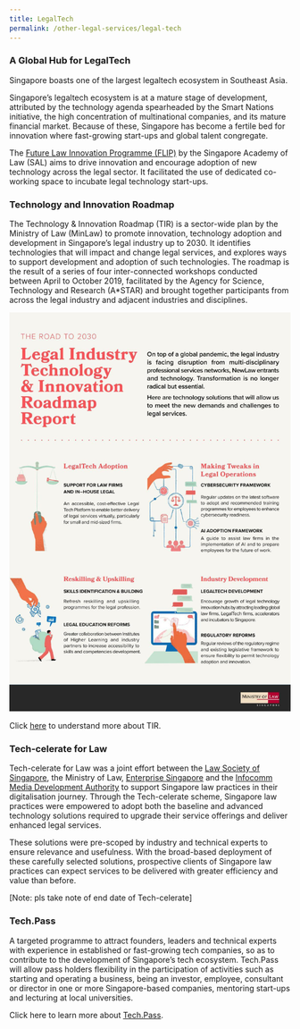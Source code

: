 ```yaml
---
title: LegalTech 
permalink: /other-legal-services/legal-tech
---
```


### A Global Hub for LegalTech

Singapore boasts one of the largest legaltech ecosystem in Southeast Asia. 

Singapore’s legaltech ecosystem is at a mature stage of development, attributed by the technology agenda spearheaded by the Smart Nations initiative, the high concentration of multinational companies, and its mature financial market. Because of these, Singapore has become a fertile bed for innovation where fast-growing start-ups and global talent congregate.  

The [Future Law Innovation Programme (FLIP)](https://www.flip.org.sg/) by the Singapore Academy of Law (SAL) aims to drive innovation and encourage adoption of new technology across the legal sector. It facilitated the use of dedicated co-working space to incubate legal technology start-ups.

### Technology and Innovation Roadmap

The Technology & Innovation Roadmap (TIR) is a sector-wide plan by the Ministry of Law (MinLaw) to promote innovation, technology adoption and development in Singapore’s legal industry up to 2030. It identifies technologies that will impact and change legal services, and explores ways to support development and adoption of such technologies. The roadmap is the result of a series of four inter-connected workshops conducted between April to October 2019, facilitated by the Agency for Science, Technology and Research (A*STAR) and brought together participants from across the legal industry and adjacent industries and disciplines.

![TIR](/images/tir.jpeg)

Click [here](files/minlaw-tech-and-innovation-roadmap-report.pdf) to understand more about TIR.

### Tech-celerate for Law

Tech-celerate for Law was a joint effort between the [Law Society of Singapore](https://www.lawsociety.org.sg/), the Ministry of Law, [Enterprise Singapore](https://www.enterprisesg.gov.sg/) and the [Infocomm Media Development Authority](https://www.imda.gov.sg/) to support Singapore law practices in their digitalisation journey. Through the Tech-celerate scheme, Singapore law practices were empowered to adopt both the baseline and advanced technology solutions required to upgrade their service offerings and deliver enhanced legal services. 

These solutions were pre-scoped by industry and technical experts to ensure relevance and usefulness. With the broad-based deployment of these carefully selected solutions, prospective clients of Singapore law practices can expect services to be delivered with greater efficiency and value than before.

[Note: pls take note of end date of Tech-celerate]

### Tech.Pass

A targeted programme to attract founders, leaders and technical experts with experience in established or fast-growing tech companies, so as to contribute to the development of Singapore’s tech ecosystem. Tech.Pass will allow pass holders flexibility in the participation of activities such as starting and operating a business, being an investor, employee, consultant or director in one or more Singapore-based companies, mentoring start-ups and lecturing at local universities.

Click here to learn more about [Tech.Pass](https://www.edb.gov.sg/en/how-we-help/incentives-and-schemes/tech-pass.html).
